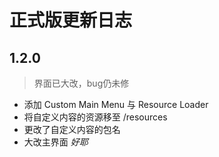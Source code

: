 # 正式版更新日志
## 1.2.0
> 界面已大改，bug仍未修
- 添加 Custom Main Menu 与 Resource Loader
- 将自定义内容的资源移至 /resources
- 更改了自定义内容的包名
- 大改主界面 *好耶* 
